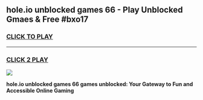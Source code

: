 
## hole.io unblocked games 66 - Play Unblocked Gmaes & Free #bxo17
<h3>
<a href="https://premium.freeplayer.one?title=hole.io_unblocked_games_66&ref=03M">CLICK TO PLAY</a></h3>
<hr>

<h3>
<a href="https://premium.freeplayer.one?title=hole.io_unblocked_games_66&ref=03M">CLICK 2 PLAY</a>
  
</h3>

<a href="https://premium.freeplayer.one?title=hole.io_unblocked_games_66&ref=03M"><img src="https://clearcache.store/games.png"></a>


**hole.io unblocked games 66 games unblocked: Your Gateway to Fun and Accessible Online Gaming**
